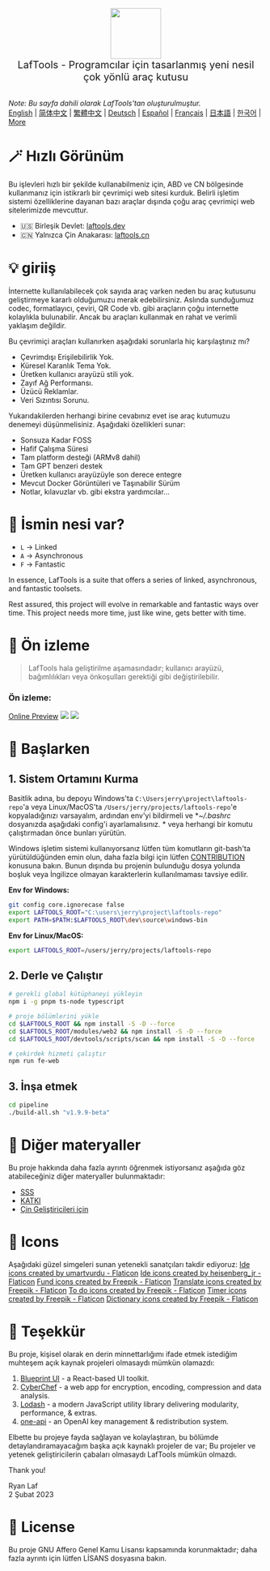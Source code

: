 <p align="center">
<img width="100" src="https://github.com/work7z/LafTools/blob/dev/modules/web2/public/static/icon.png?raw=true"></img>
<br>
<span style="font-size:20px">LafTools - Programcılar için tasarlanmış yeni nesil çok yönlü araç kutusu
</span>
<!-- <center>
<div style="text-align:center;">
<a target="_blank" href="http://cloud.laftools.cn">LafTools'un Insider Sürümünü Önizleyin</a>
</div>
</center> -->
<br><br>
</p>

<i>Note: Bu sayfa dahili olarak LafTools'tan oluşturulmuştur.</i> <br/> [English](/docs/en_US/README.md)  |  [简体中文](/docs/zh_CN/README.md)  |  [繁體中文](/docs/zh_HK/README.md)  |  [Deutsch](/docs/de/README.md)  |  [Español](/docs/es/README.md)  |  [Français](/docs/fr/README.md)  |  [日本語](/docs/ja/README.md)  |  [한국어](/docs/ko/README.md) | [More](/docs/) <br/>

# 🪄 Hızlı Görünüm

Bu işlevleri hızlı bir şekilde kullanabilmeniz için, ABD ve CN bölgesinde kullanmanız için istikrarlı bir çevrimiçi web sitesi kurduk. Belirli işletim sistemi özelliklerine dayanan bazı araçlar dışında çoğu araç çevrimiçi web sitelerimizde mevcuttur.

- 🇺🇸 Birleşik Devlet: [laftools.dev](https://laftools.dev)
- 🇨🇳 Yalnızca Çin Anakarası: [laftools.cn](https://laftools.cn)

# 💡 giriiş

İnternette kullanılabilecek çok sayıda araç varken neden bu araç kutusunu geliştirmeye kararlı olduğumuzu merak edebilirsiniz. Aslında sunduğumuz codec, formatlayıcı, çeviri, QR Code vb. gibi araçların çoğu internette kolaylıkla bulunabilir. Ancak bu araçları kullanmak en rahat ve verimli yaklaşım değildir.

Bu çevrimiçi araçları kullanırken aşağıdaki sorunlarla hiç karşılaştınız mı?

- Çevrimdışı Erişilebilirlik Yok.
- Küresel Karanlık Tema Yok.
- Üretken kullanıcı arayüzü stili yok.
- Zayıf Ağ Performansı.
- Üzücü Reklamlar.
- Veri Sızıntısı Sorunu.

Yukarıdakilerden herhangi birine cevabınız evet ise araç kutumuzu denemeyi düşünmelisiniz. Aşağıdaki özellikleri sunar:

- Sonsuza Kadar FOSS
- Hafif Çalışma Süresi
- Tam platform desteği (ARMv8 dahil)
- Tam GPT benzeri destek
- Üretken kullanıcı arayüzüyle son derece entegre
- Mevcut Docker Görüntüleri ve Taşınabilir Sürüm
- Notlar, kılavuzlar vb. gibi ekstra yardımcılar...

# 🌱 İsmin nesi var?

- `L` -> Linked
- `A` -> Asynchronous
- `F` -> Fantastic

In essence, LafTools is a suite that offers a series of linked, asynchronous, and fantastic toolsets.

Rest assured, this project will evolve in remarkable and fantastic ways over time. This project needs more time, just like wine, gets better with time.

# 🌠 Ön izleme

> LafTools hala geliştirilme aşamasındadır; kullanıcı arayüzü, bağımlılıkları veya önkoşulları gerektiği gibi değiştirilebilir.

### Ön izleme:

[Online Preview](http://laftools.dev)
![](https://github.com/work7z/LafTools/blob/dev/devtools/images/preview.png?raw=true)
![](https://github.com/work7z/LafTools/blob/dev/devtools/images/preview-dark.png?raw=true)

# 🚀 Başlarken

## 1. Sistem Ortamını Kurma

Basitlik adına, bu depoyu Windows'ta `C:\Usersjerry\project\laftools-repo`'a veya Linux/MacOS'ta `/Users/jerry/projects/laftools-repo`'e kopyaladığınızı varsayalım, ardından env'yi bildirmeli ve **~/.bashrc* dosyanızda aşağıdaki config'i ayarlamalısınız. * veya herhangi bir komutu çalıştırmadan önce bunları yürütün.

Windows işletim sistemi kullanıyorsanız lütfen tüm komutların git-bash'ta yürütüldüğünden emin olun, daha fazla bilgi için lütfen [CONTRIBUTION](/docs/tr/CONTRIBUTION.md) konusuna bakın. Bunun dışında bu projenin bulunduğu dosya yolunda boşluk veya İngilizce olmayan karakterlerin kullanılmaması tavsiye edilir.

**Env for Windows:**

```bash
git config core.ignorecase false
export LAFTOOLS_ROOT="C:\users\jerry\project\laftools-repo"
export PATH=$PATH:$LAFTOOLS_ROOT\dev\source\windows-bin
```

**Env for Linux/MacOS:**

```bash
export LAFTOOLS_ROOT=/users/jerry/projects/laftools-repo
```

## 2. Derle ve Çalıştır

```bash
# gerekli global kütüphaneyi yükleyin
npm i -g pnpm ts-node typescript

# proje bölümlerini yükle
cd $LAFTOOLS_ROOT && npm install -S -D --force
cd $LAFTOOLS_ROOT/modules/web2 && npm install -S -D --force
cd $LAFTOOLS_ROOT/devtools/scripts/scan && npm install -S -D --force

# çekirdek hizmeti çalıştır
npm run fe-web

```

## 3. İnşa etmek

```bash
cd pipeline
./build-all.sh "v1.9.9-beta"
```

# 📑 Diğer materyaller

Bu proje hakkında daha fazla ayrıntı öğrenmek istiyorsanız aşağıda göz atabileceğiniz diğer materyaller bulunmaktadır:

- [SSS](/docs/tr/FAQ.md)
- [KATKI](/docs/tr/CONTRIBUTION.md)
- [Çin Geliştiricileri için](/devtools/notes/common/issues.md)

# 💐 Icons

Aşağıdaki güzel simgeleri sunan yetenekli sanatçıları takdir ediyoruz:
<a href="https://www.flaticon.com/free-icons/ide" title="ide icons">Ide icons created by umartvurdu - Flaticon</a>
<a href="https://www.flaticon.com/free-icons/ide" title="ide icons">Ide icons created by heisenberg_jr - Flaticon</a>
<a href="https://www.flaticon.com/free-icons/fund" title="fund icons">Fund icons created by Freepik - Flaticon</a>
<a href="https://www.flaticon.com/free-icons/translate" title="translate icons">Translate icons created by Freepik - Flaticon</a>
<a href="https://www.flaticon.com/free-icons/to-do" title="to do icons">To do icons created by Freepik - Flaticon</a>
<a href="https://www.flaticon.com/free-icons/timer" title="timer icons">Timer icons created by Freepik - Flaticon</a>
<a href="https://www.flaticon.com/free-icons/dictionary" title="dictionary icons">Dictionary icons created by Freepik - Flaticon</a>

# 🙏 Teşekkür

Bu proje, kişisel olarak en derin minnettarlığımı ifade etmek istediğim muhteşem açık kaynak projeleri olmasaydı mümkün olamazdı:

1. [Blueprint UI](https://blueprintjs.com/) - a React-based UI toolkit.
1. [CyberChef](https://github.com/gchq/CyberChef/tree/master) - a web app for encryption, encoding, compression and data analysis.
1. [Lodash](https://github.com/lodash/lodash) - a modern JavaScript utility library delivering modularity, performance, & extras.
1. [one-api](https://github.com/songquanpeng/one-api) - an OpenAI key management & redistribution system.

Elbette bu projeye fayda sağlayan ve kolaylaştıran, bu bölümde detaylandıramayacağım başka açık kaynaklı projeler de var; Bu projeler ve yetenek geliştiricilerin çabaları olmasaydı LafTools mümkün olmazdı.

Thank you!

Ryan Laf  
2 Şubat 2023

# 🪪 License

Bu proje GNU Affero Genel Kamu Lisansı kapsamında korunmaktadır; daha fazla ayrıntı için lütfen LİSANS dosyasına bakın.
